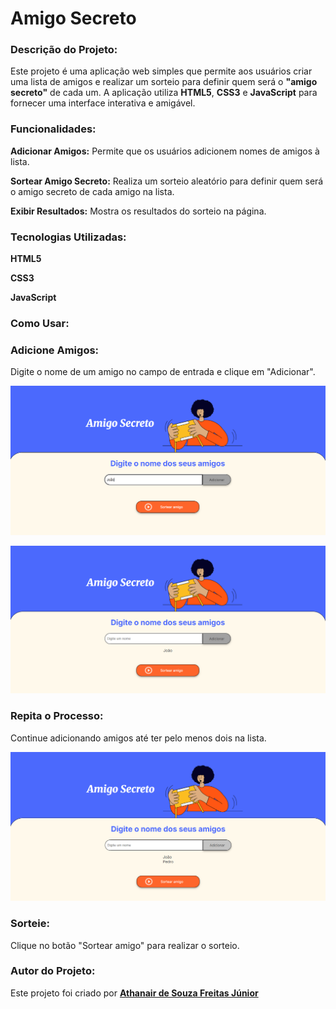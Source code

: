 <h1>Amigo Secreto</h1>

<h3>Descrição do Projeto:</h3>

Este projeto é uma aplicação web simples que permite aos usuários criar uma lista de amigos e realizar um sorteio para definir quem será o **"amigo secreto"** de cada um. A aplicação utiliza **HTML5**, **CSS3** e **JavaScript** para fornecer uma interface interativa e amigável.

<h3>Funcionalidades:</h3>

**<p>Adicionar Amigos:** Permite que os usuários adicionem nomes de amigos à lista.</p>
**<p>Sortear Amigo Secreto:** Realiza um sorteio aleatório para definir quem será o amigo secreto de cada amigo na lista.</p>
**<p>Exibir Resultados:** Mostra os resultados do sorteio na página.</p>

<h3>Tecnologias Utilizadas:</h3>

**<p>HTML5</p>**
**<p>CSS3</p>**
**<p>JavaScript</p>**

<h3>Como Usar:</h3>

<h3>Adicione Amigos:</h3> Digite o nome de um amigo no campo de entrada e clique em "Adicionar".

![Adicionando amigos](https://github.com/Athanair-hub/Challenge-Amigo-Secreto/blob/main/Captura%20de%20tela%202025-03-06%20153122.png)

![Adicionando amigos](https://github.com/Athanair-hub/Challenge-Amigo-Secreto/blob/main/Captura%20de%20tela%202025-03-06%20153318.png)

<h3>Repita o Processo:</h3> Continue adicionando amigos até ter pelo menos dois na lista.

![Adicionando mais amigos](https://github.com/Athanair-hub/Challenge-Amigo-Secreto/blob/main/Captura%20de%20tela%202025-03-06%20154125.png)

<h3>Sorteie:</h3> Clique no botão "Sortear amigo" para realizar o sorteio.

<h3>Autor do Projeto:</h3>

Este projeto foi criado por [**Athanair de Souza Freitas Júnior**](https://github.com/Athanair-hub)
